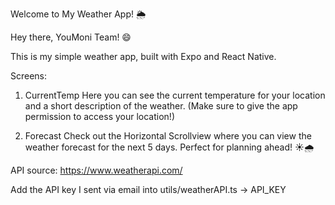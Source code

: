 Welcome to My Weather App! 🌦️

Hey there, YouMoni Team! 😄

This is my simple weather app, built with Expo and React Native.

Screens:

1. CurrentTemp
   Here you can see the current temperature for your location and a short description of the weather. (Make sure to give the app permission to access your location!)

2. Forecast
   Check out the Horizontal Scrollview where you can view the weather forecast for the next 5 days. Perfect for planning ahead! ☀️🌧️

API source:
https://www.weatherapi.com/

Add the API key I sent via email into utils/weatherAPI.ts -> API_KEY
